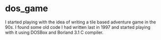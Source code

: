 # dos_game
I started playing with the idea of writing a tile based adventure game in the 90s.  I found some old code I had written last in 1997 and started playing with it using DOSBox and Borland 3.1 C compiler.

